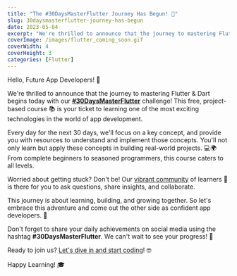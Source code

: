 ```yaml
---
title: "The #30DaysMasterFlutter Journey Has Begun! 🚀"
slug: 30daysmasterflutter-journey-has-begun
date: 2023-05-04
excerpt: "We're thrilled to announce that the journey to mastering Flutter & Dart begins today with our #30DaysMasterFlutter course! This free, project-based course 📚 is your ticket to learning one of the most exciting technologies in the world of app development."
coverImage: /images/flutter_coming_soon.gif
coverWidth: 4
coverHeight: 3
categories: [Flutter]
---
```



Hello, Future App Developers! 📱

We're thrilled to announce that the journey to mastering Flutter & Dart begins today with our [**#30DaysMasterFlutter**](/30days/flutter) challenge! This free, project-based course 📚 is your ticket to learning one of the most exciting technologies in the world of app development.

Every day for the next 30 days, we'll focus on a key concept, and provide you with resources to understand and implement those concepts. You'll not only learn but apply these concepts in building real-world projects. 💻🌍 From complete beginners to seasoned programmers, this course caters to all levels.

Worried about getting stuck? Don't be! Our [vibrant community](https://discord.gg/gFYRMGjqYa) of learners 👥 is there for you to ask questions, share insights, and collaborate.

This journey is about learning, building, and growing together. So let's embrace this adventure and come out the other side as confident app developers. 🎉

Don't forget to share your daily achievements on social media using the hashtag **#30DaysMasterFlutter**. We can't wait to see your progress! 🏅

Ready to join us? [Let's dive in and start coding](/30days/flutter)! 🤓

Happy Learning! 🎓